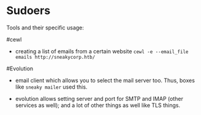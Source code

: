 # Sudoers

Tools and their specific usage:

#cewl

- creating a list of emails from a certain website `cewl -e --email_file emails http://sneakycorp.htb/`

#Evolution

- email client which allows you to select the mail server too. Thus, boxes like `sneaky mailer` used this.

- evolution allows setting server and port for SMTP and IMAP (other services as well); and a lot of other things as well like TLS things.
